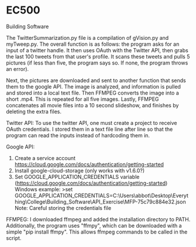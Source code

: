 # EC500
Building Software

The TwitterSummarization.py file is a compilation of gVision.py and myTweep.py.
The overall function is as follows: the program asks for an input of a twitter handle.
It then uses OAuth with the Twitter API, then grabs the last 100 tweets from that user's
profile. It scans these tweets and pulls 5 pictures (if less than five, the program says
so. If none, the program throws an error).

Next, the pictures are downloaded and sent to another function that sends them to the google
API. The image is analyzed, and information is pulled and stored into a local text file.
Then FFMPEG converts the image into a short .mp4. This is repeated for all five images.
Lastly, FFMPEG concatenates all movie files into a 10 second slideshow, and finishes by deleting
the extra files.

Twitter API:
To use the twitter API, one must create a project to receive OAuth credentials. I stored them in a 
text file line after line so that the program can read the inputs instead of hardcoding them in.

Google API:
1. Create a service account https://cloud.google.com/docs/authentication/getting-started
2. Install google-cloud-storage (only works with v1.6.0?)
3. Set GOOGLE_APPLICATION_CREDENTIALS variable (https://cloud.google.com/docs/authentication/getting-started)
	Windows example: >set GOOGLE_APPLICATION_CREDENTIALS=C:\Users\abbot\Desktop\Everything\College\Building_Software\API_Exercise\MFP-75c79c884e32.json
	Note: Careful storing the credentials file

FFMPEG:
I downloaded ffmpeg and added the installation directory to PATH. Additionally, the program uses "ffmpy", which
can be downloaded with a simple "pip install ffmpy". This allows ffmpeg commands to be called in the script.